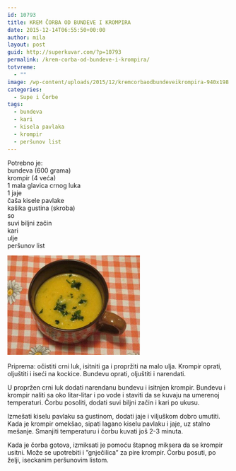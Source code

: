 ```yaml
---
id: 10793
title: KREM ČORBA OD BUNDEVE I KROMPIRA
date: 2015-12-14T06:55:50+00:00
author: mila
layout: post
guid: http://superkuvar.com/?p=10793
permalink: /krem-corba-od-bundeve-i-krompira/
totvreme:
  - ""
image: /wp-content/uploads/2015/12/kremcorbaodbundeveikrompira-940x198.jpg
categories:
  - Supe i Čorbe
tags:
  - bundeva
  - kari
  - kisela pavlaka
  - krompir
  - peršunov list
---
```

Potrebno je:  
bundeva (600 grama)  
krompir (4 veća)  
1 mala glavica crnog luka  
1 jaje  
čaša kisele pavlake  
kašika gustina (skroba)  
so  
suvi biljni začin  
kari  
ulje  
peršunov list

[<img class="alignnone size-medium wp-image-10795" src="/wp-content/uploads/2015/12/kremcorbaodbundeveikrompira-300x225.jpg" alt="kremcorbaodbundeveikrompira" width="300" height="225" />](/wp-content/uploads/2015/12/kremcorbaodbundeveikrompira-e1450076004418.jpg)

Priprema: očistiti crni luk, isitniti ga i propržiti na malo ulja. Krompir oprati, oljuštiti i iseći na kockice. Bundevu oprati, oljuštiti i narendati.

U propržen crni luk dodati narendanu bundevu i isitnjen krompir. Bundevu i krompir naliti sa oko litar-litar i po vode i staviti da se kuvaju na umerenoj temperaturi. Čorbu posoliti, dodati suvi biljni začin i kari po ukusu.

Izmešati kiselu pavlaku sa gustinom, dodati jaje i viljuškom dobro umutiti. Kada je krompir omekšao, sipati lagano kiselu pavlaku i jaje, uz stalno mešanje. Smanjiti temperaturu i čorbu kuvati još 2-3 minuta.

Kada je čorba gotova, izmiksati je pomoću štapnog miksera da se krompir usitni. Može se upotrebiti i &#8221;gnječilica&#8221; za pire krompir. Čorbu posuti, po želji, iseckanim peršunovim listom.